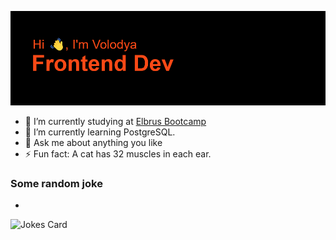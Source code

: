 ![Greeting](https://github.com/vVolodya/vVolodya/blob/main/header.png?raw=true)

- 🔭 I’m currently studying at [Elbrus Bootcamp](https://elbrusboot.camp/)
- 🌱 I’m currently learning PostgreSQL.
- 💬 Ask me about anything you like
- ⚡ Fun fact: A cat has 32 muscles in each ear.

### Some random joke
- 
![Jokes Card](https://readme-jokes.vercel.app/api)



